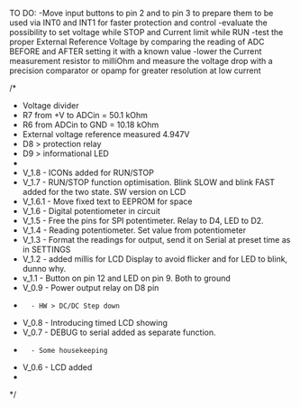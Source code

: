 TO DO:
-Move input buttons to pin 2 and to pin 3 to prepare them to be used via INT0 and INT1 for faster protection and control
-evaluate the possibility to set voltage while STOP and Current limit while RUN
-test the proper External Reference Voltage by comparing the reading of ADC BEFORE and AFTER setting it with a known value
-lower the Current measurement resistor to milliOhm and measure the voltage drop with a precision comparator or opamp for greater resolution at low current

/*
 * Voltage divider
 * R7 from +V to ADCin = 50.1 kOhm
 * R6 from ADCin to GND = 10.18 kOhm
 * External voltage reference measured 4.947V 
 * D8 > protection relay
 * D9 > informational LED
 * 
 * V_1.8 - ICONs added for RUN/STOP
 * V_1.7 - RUN/STOP function optimisation. Blink SLOW and blink FAST added for the two state. SW version on LCD
 * V_1.6.1 - Move fixed text to EEPROM for space
 * V_1.6 - Digital potentiometer in circuit
 * V_1.5 - Free the pins for SPI potentimeter. Relay to D4, LED to D2.
 * V_1.4 - Reading potentiometer. Set value from potentiometer
 * V_1.3 - Format the readings for output, send it on Serial at preset time as in SETTINGS
 * V_1.2 - added millis for LCD Display to avoid flicker and for LED to blink, dunno why.
 * v_1.1 - Button on pin 12 and LED on pin 9. Both to ground
 * V_0.9 - Power output relay on D8 pin
 *       - HW > DC/DC Step down
 * V_0.8 - Introducing timed LCD showing
 * V_0.7 - DEBUG to serial added as separate function.
 *       - Some housekeeping
 * V_0.6 - LCD added
 * 
 */
